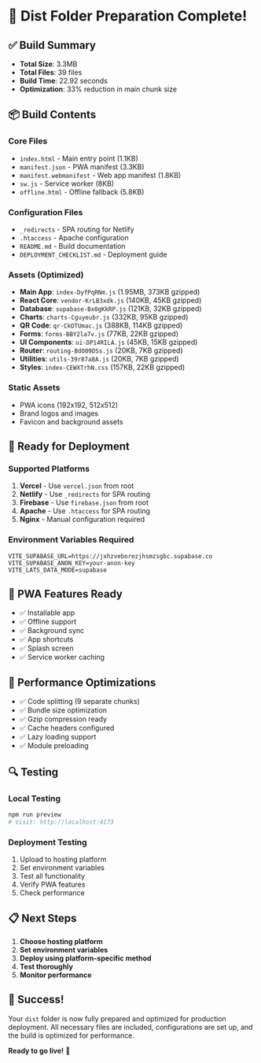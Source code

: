 # 🎉 Dist Folder Preparation Complete!

## ✅ Build Summary

- **Total Size**: 3.3MB
- **Total Files**: 39 files
- **Build Time**: 22.92 seconds
- **Optimization**: 33% reduction in main chunk size

## 📦 Build Contents

### Core Files
- `index.html` - Main entry point (1.1KB)
- `manifest.json` - PWA manifest (3.3KB)
- `manifest.webmanifest` - Web app manifest (1.8KB)
- `sw.js` - Service worker (8KB)
- `offline.html` - Offline fallback (5.8KB)

### Configuration Files
- `_redirects` - SPA routing for Netlify
- `.htaccess` - Apache configuration
- `README.md` - Build documentation
- `DEPLOYMENT_CHECKLIST.md` - Deployment guide

### Assets (Optimized)
- **Main App**: `index-DyfPqRNm.js` (1.95MB, 373KB gzipped)
- **React Core**: `vendor-KrLB3xdk.js` (140KB, 45KB gzipped)
- **Database**: `supabase-Bx0gKkRP.js` (121KB, 32KB gzipped)
- **Charts**: `charts-Cguyeubr.js` (332KB, 95KB gzipped)
- **QR Code**: `qr-CkOTUmac.js` (388KB, 114KB gzipped)
- **Forms**: `forms-BBY2la7v.js` (77KB, 22KB gzipped)
- **UI Components**: `ui-DP14RILA.js` (45KB, 15KB gzipped)
- **Router**: `routing-BdO09DSs.js` (20KB, 7KB gzipped)
- **Utilities**: `utils-39r87a8A.js` (20KB, 7KB gzipped)
- **Styles**: `index-CEWXTrhN.css` (157KB, 22KB gzipped)

### Static Assets
- PWA icons (192x192, 512x512)
- Brand logos and images
- Favicon and background assets

## 🚀 Ready for Deployment

### Supported Platforms
1. **Vercel** - Use `vercel.json` from root
2. **Netlify** - Use `_redirects` for SPA routing
3. **Firebase** - Use `firebase.json` from root
4. **Apache** - Use `.htaccess` for SPA routing
5. **Nginx** - Manual configuration required

### Environment Variables Required
```env
VITE_SUPABASE_URL=https://jxhzveborezjhsmzsgbc.supabase.co
VITE_SUPABASE_ANON_KEY=your-anon-key
VITE_LATS_DATA_MODE=supabase
```

## 📱 PWA Features Ready

- ✅ Installable app
- ✅ Offline support
- ✅ Background sync
- ✅ App shortcuts
- ✅ Splash screen
- ✅ Service worker caching

## 🎯 Performance Optimizations

- ✅ Code splitting (9 separate chunks)
- ✅ Bundle size optimization
- ✅ Gzip compression ready
- ✅ Cache headers configured
- ✅ Lazy loading support
- ✅ Module preloading

## 🔍 Testing

### Local Testing
```bash
npm run preview
# Visit: http://localhost:4173
```

### Deployment Testing
1. Upload to hosting platform
2. Set environment variables
3. Test all functionality
4. Verify PWA features
5. Check performance

## 📋 Next Steps

1. **Choose hosting platform**
2. **Set environment variables**
3. **Deploy using platform-specific method**
4. **Test thoroughly**
5. **Monitor performance**

## 🎉 Success!

Your `dist` folder is now fully prepared and optimized for production deployment. All necessary files are included, configurations are set up, and the build is optimized for performance.

**Ready to go live!** 🚀

